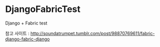 # DjangoFabricTest
Django + Fabric test

참고 사이트 : http://soundatrumpet.tumblr.com/post/98870769611/fabric-django-fabric-django
